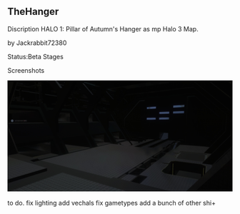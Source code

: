 ## TheHanger

Discription 
HALO 1: Pillar of Autumn's Hanger
as mp Halo 3 Map.

by Jackrabbit72380

Status:Beta Stages

Screenshots

![Screenshot](https://github.com/jackrabbit72380/Ho4kmmm/blob/master/common/H3EK/tags/levels/multi/thehanger/preview.jpg)

to do.
fix lighting
add vechals
fix gametypes
add a bunch of other shi+

